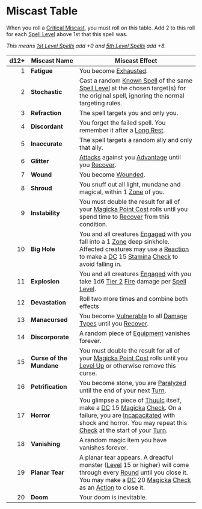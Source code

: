 # Miscast Table

When you roll a [Critical Miscast](../../Spellcasting/Critical%20Miscast.md), you must roll on this table. Add 2 to this roll for each [Spell Level](../Spell%20Level.md) above 1st that this spell was.

*This means [1st Level Spells](../Spells%20by%20Level/Level%201/1st%20Level%20Spells.md) add +0 and [5th Level Spells](../Spells%20by%20Level/Level%205/5th%20Level%20Spells.md) add +8.*

| d12+ | Miscast Name             | Miscast Effect                                                                                                                                                                                                                                                                                                                                                                                                                                                                                                                                                                                                             |
| ---: | ------------------------ | -------------------------------------------------------------------------------------------------------------------------------------------------------------------------------------------------------------------------------------------------------------------------------------------------------------------------------------------------------------------------------------------------------------------------------------------------------------------------------------------------------------------------------------------------------------------------------------------------------------------------- |
|    1 | **Fatigue**              | You become [Exhausted](../../../Game%20Procedures/Conditions/Exhausted.md).                                                                                                                                                                                                                                                                                                                                                                                                                                                                                                                                                |
|    2 | **Stochastic**           | Cast a random [Known Spell](../../Spellcasting/Spell%20Learning/Known%20Spells.md) of the same [Spell Level](../Spell%20Level.md) at the chosen target(s) for the original spell, ignoring the normal targeting rules.                                                                                                                                                                                                                                                                                                                                                                                                     |
|    3 | **Refraction**           | The spell targets you and only you.                                                                                                                                                                                                                                                                                                                                                                                                                                                                                                                                                                                        |
|    4 | **Discordant**           | You forget the failed spell. You remember it after a [Long Rest](../../../Game%20Procedures/Core%20Procedures/Resting.md#Long%20Rest).                                                                                                                                                                                                                                                                                                                                                                                                                                                                                     |
|    5 | **Inaccurate**           | The spell targets a random ally and only that ally.                                                                                                                                                                                                                                                                                                                                                                                                                                                                                                                                                                        |
|    6 | **Glitter**              | [Attacks](../../../Game%20Procedures/Combat/Attack.md) against you [Advantage](../../../Game%20Procedures/Die%20Rolling%20Mechanics/Advantage.md) until you [Recover](../../../Game%20Procedures/Core%20Procedures/Break.md#Recover).                                                                                                                                                                                                                                                                                                                                                                                      |
|    7 | **Wound**                | You become [Wounded](../../../Game%20Procedures/Conditions/Wounded.md).                                                                                                                                                                                                                                                                                                                                                                                                                                                                                                                                                    |
|    8 | **Shroud**               | You snuff out all light, mundane and magical, within 1 [Zone](../../../Game%20Procedures/Core%20Procedures/Zone.md) of you.                                                                                                                                                                                                                                                                                                                                                                                                                                                                                                |
|    9 | **Instability**          | You must double the result for all of your [Magicka Point Cost](../../Spellcasting/Mythril.md#Magicka%20Point%20Cost) rolls until you spend time to [Recover](../../../Game%20Procedures/Core%20Procedures/Break.md#Recover) from this condition.                                                                                                                                                                                                                                                                                                                                                                          |
|   10 | **Big Hole**             | You and all creatures [Engaged](../../../Game%20Procedures/Conditions/Engaged.md) with you fall into a 1 [Zone](../../../Game%20Procedures/Core%20Procedures/Zone.md) deep sinkhole. Affected creatures may use a [Reaction](../../../Game%20Procedures/Combat/Reaction.md) to make a [DC](../../../Game%20Procedures/Core%20Procedures/DC.md) 15 [Stamina](../../../Player%20Characters/Attributes/Stamina.md) [Check](../../../Game%20Procedures/Core%20Procedures/Check.md) to avoid falling in.                                                                                                                        |
|   11 | **Explosion**            | You and all creatures [Engaged](../../../Game%20Procedures/Conditions/Engaged.md) with you take 1d6 [Tier 2](../../../Game%20Procedures/Combat/Damage/Damage%20Tiers/Tier%202.md) [Fire](../../../Game%20Procedures/Combat/Damage/Damage%20Types/Fire.md) damage per [Spell Level](../Spell%20Level.md).                                                                                                                                                                                                                                                                                                                   |
|   12 | **Devastation**          | Roll two more times and combine both effects                                                                                                                                                                                                                                                                                                                                                                                                                                                                                                                                                                               |
|   13 | **Manacursed**           | You become [Vulnerable](../../../Game%20Procedures/Conditions/Vulnerable.md) to all [Damage Types](../../../Game%20Procedures/Combat/Damage/Damage%20Types/{Damage%20Types}.md) until you [Recover](../../../Game%20Procedures/Core%20Procedures/Break.md#Recover).                                                                                                                                                                                                                                                                                                                                                        |
|   14 | **Discorporate**         | A random piece of [Equipment](../../../Player%20Characters/Inventory/Equipment.md) vanishes forever.                                                                                                                                                                                                                                                                                                                                                                                                                                                                                                                       |
|   15 | **Curse of the Mundane** | You must double the result for all of your [Magicka Point Cost](../../Spellcasting/Mythril.md#Magicka%20Point%20Cost) rolls until you [Level Up](../../../Player%20Characters/Progression/Level.md#Level%20Up) or otherwise remove this curse.                                                                                                                                                                                                                                                                                                                                                                             |
|   16 | **Petrification**        | You become stone, you are [Paralyzed](../../../Game%20Procedures/Conditions/Paralyzed.md) until the end of your next [Turn](../../../Game%20Procedures/Core%20Procedures/Turn.md).                                                                                                                                                                                                                                                                                                                                                                                                                                         |
|   17 | **Horror**               | You glimpse a piece of [Thuulc](../../../Resources%20for%20GMs/Mithrinian%20Pantheons/Lords%20of%20Oblivion/Thuulc.md) itself, make a [DC](../../../Game%20Procedures/Core%20Procedures/DC.md) 15 [Magicka](../../../Player%20Characters/Attributes/Magicka.md) [Check](../../../Game%20Procedures/Core%20Procedures/Check.md). On a failure, you are [Incapacitated](../../../Game%20Procedures/Conditions/Incapacitated.md) with shock and horror. You may repeat this [Check](../../../Game%20Procedures/Core%20Procedures/Check.md) at the start of your [Turn](../../../Game%20Procedures/Core%20Procedures/Turn.md). |
|   18 | **Vanishing**            | A random magic item you have vanishes forever.                                                                                                                                                                                                                                                                                                                                                                                                                                                                                                                                                                             |
|   19 | **Planar Tear**          | A planar tear appears. A dreadful monster ([Level](../../../Player%20Characters/Progression/Level.md) 15 or higher) will come through every [Round](../../../Game%20Procedures/Core%20Procedures/Round.md) until you close it. You may make a [DC](../../../Game%20Procedures/Core%20Procedures/DC.md) 20 [Magicka](../../../Player%20Characters/Attributes/Magicka.md) [Check](../../../Game%20Procedures/Core%20Procedures/Check.md) as an [Action](../../../Game%20Procedures/Core%20Procedures/Action.md) to close it.                                                                                                 |
|   20 | **Doom**                 | Your doom is inevitable.                                                                                                                                                                                                                                                                                                                                                                                                                                                                                                                                                                                                   |
